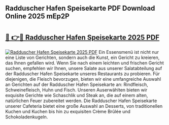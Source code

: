## Radduscher Hafen Speisekarte PDF Download Online 2025 mEp2P

# <h2><a href="http://gcd27v.nevu.top/?p=Radduscher+Hafen+Speisekarte">🔗 👉🔴 Radduscher Hafen Speisekarte 2025 PDF</a></h2>

[![Radduscher Hafen Speisekarte 2025 PDF](https://i.imgur.com/dBaPXMq.png)](http://gcd27v.nevu.top/?p=Radduscher+Hafen+Speisekarte)
Ein Essensmenü ist nicht nur eine Liste von Gerichten, sondern auch die Kunst, ein Gericht zu kreieren, das Ihnen gefallen wird. Wenn Sie nach einem leichten und frischen Gericht suchen, empfehlen wir Ihnen, unsere Salate aus unserer Salatabteilung auf der Radduscher Hafen Speisekarte unseres Restaurants zu probieren. Für diejenigen, die Fleisch bevorzugen, bieten wir eine umfangreiche Auswahl an Gerichten auf der Radduscher Hafen Speisekarte an: Rindfleisch, Schweinefleisch, Huhn und Fisch. Unseren Auserwählten bieten wir exquisite Gerichte wie Schaschlik und Steak an, die auf einem alten, natürlichen Feuer zubereitet werden. Die Radduscher Hafen Speisekarte unserer Cafeteria bietet eine große Auswahl an Desserts, von traditionellen Kuchen und Kuchen bis hin zu exquisiten Crème Brûlée und Schokoladenkugeln.
